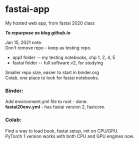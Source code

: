# fastai-app
My hosted web app, from fastai 2020 class  

***To repurpose as blog github.io***  

Jan 15, 2021 note.  
Don't remove repo - keep as testing repo.  

 * app1 folder -- my testing notebooks, chp 1, 2, 4, 5  
 * fastai folder -- full software v2, for studying  
 

Smaller repo size, easier to start in binder.org  
Colab, one place to look for fastai notebooks.  

### Binder:
Add environment.yml file to root - done.  
**fastai20env.yml** - has fastai version 2, fastcore. 

### Colab:  
Find a way to load book, fastai setup, init on CPU/GPU.  
PyTorch 1 version works with both CPU and GPU engines now.  
